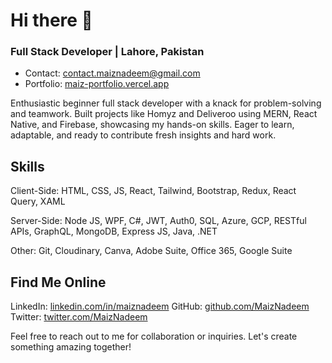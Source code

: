 # Hi there 👋
### Full Stack Developer | Lahore, Pakistan

- Contact: contact.maiznadeem@gmail.com
- Portfolio: [maiz-portfolio.vercel.app](https://maiz-portfolio.vercel.app)

Enthusiastic beginner full stack developer with a knack for problem-solving and teamwork. Built projects like Homyz and Deliveroo using MERN, React Native, and Firebase, showcasing my hands-on skills. Eager to learn, adaptable, and ready to contribute fresh insights and hard work.

## Skills

Client-Side: HTML, CSS, JS, React, Tailwind, Bootstrap, Redux, React Query, XAML

Server-Side: Node JS, WPF, C#, JWT, Auth0, SQL, Azure, GCP, RESTful APIs, GraphQL, MongoDB, Express JS, Java, .NET

Other: Git, Cloudinary, Canva, Adobe Suite, Office 365, Google Suite

## Find Me Online

LinkedIn: [linkedin.com/in/maiznadeem](https://www.linkedin.com/in/maiznadeem)
GitHub: [github.com/MaizNadeem](https://github.com/MaizNadeem)
Twitter: [twitter.com/MaizNadeem](https://twitter.com/MaizNadeem)

Feel free to reach out to me for collaboration or inquiries. Let's create something amazing together!

